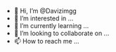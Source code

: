 - 👋 Hi, I’m @Davizimgg
- 👀 I’m interested in ...
- 🌱 I’m currently learning ...
- 💞️ I’m looking to collaborate on ...
- 📫 How to reach me ...

<!---
Davizimgg/Davizimgg is a ✨ special ✨ repository because its `README.md` (this file) appears on your GitHub profile.
You can click the Preview link to take a look at your changes.
--->
